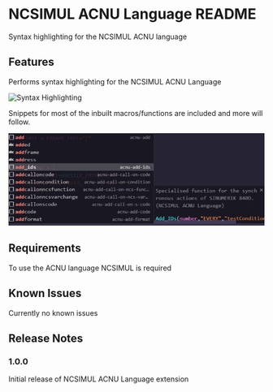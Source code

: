 # NCSIMUL ACNU Language README

Syntax highlighting for the NCSIMUL ACNU language

## Features

Performs syntax highlighting for the NCSIMUL ACNU Language

![Syntax Highlighting](images/syntaxHightlighting.png)

Snippets for most of the inbuilt macros/functions are included and more will follow.

![Snippets](images/snippets.png)

## Requirements

To use the ACNU language NCSIMUL is required

## Known Issues

Currently no known issues

## Release Notes

### 1.0.0

Initial release of NCSIMUL ACNU Language extension

